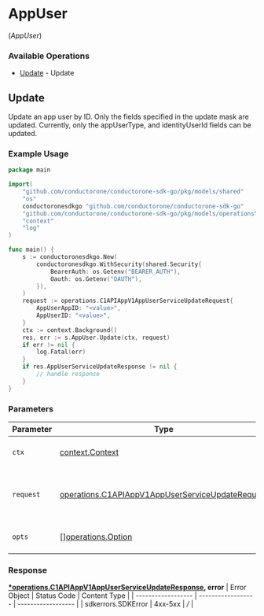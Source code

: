 # AppUser
(*AppUser*)

### Available Operations

* [Update](#update) - Update

## Update

Update an app user by ID. Only the fields specified in the update mask are updated.
 Currently, only the appUserType, and identityUserId fields can be updated.

### Example Usage

```go
package main

import(
	"github.com/conductorone/conductorone-sdk-go/pkg/models/shared"
	"os"
	conductoronesdkgo "github.com/conductorone/conductorone-sdk-go"
	"github.com/conductorone/conductorone-sdk-go/pkg/models/operations"
	"context"
	"log"
)

func main() {
    s := conductoronesdkgo.New(
        conductoronesdkgo.WithSecurity(shared.Security{
            BearerAuth: os.Getenv("BEARER_AUTH"),
            Oauth: os.Getenv("OAUTH"),
        }),
    )
    request := operations.C1APIAppV1AppUserServiceUpdateRequest{
        AppUserAppID: "<value>",
        AppUserID: "<value>",
    }
    ctx := context.Background()
    res, err := s.AppUser.Update(ctx, request)
    if err != nil {
        log.Fatal(err)
    }
    if res.AppUserServiceUpdateResponse != nil {
        // handle response
    }
}
```

### Parameters

| Parameter                                                                                                                | Type                                                                                                                     | Required                                                                                                                 | Description                                                                                                              |
| ------------------------------------------------------------------------------------------------------------------------ | ------------------------------------------------------------------------------------------------------------------------ | ------------------------------------------------------------------------------------------------------------------------ | ------------------------------------------------------------------------------------------------------------------------ |
| `ctx`                                                                                                                    | [context.Context](https://pkg.go.dev/context#Context)                                                                    | :heavy_check_mark:                                                                                                       | The context to use for the request.                                                                                      |
| `request`                                                                                                                | [operations.C1APIAppV1AppUserServiceUpdateRequest](../../pkg/models/operations/c1apiappv1appuserserviceupdaterequest.md) | :heavy_check_mark:                                                                                                       | The request object to use for the request.                                                                               |
| `opts`                                                                                                                   | [][operations.Option](../../pkg/models/operations/option.md)                                                             | :heavy_minus_sign:                                                                                                       | The options for this request.                                                                                            |


### Response

**[*operations.C1APIAppV1AppUserServiceUpdateResponse](../../pkg/models/operations/c1apiappv1appuserserviceupdateresponse.md), error**
| Error Object       | Status Code        | Content Type       |
| ------------------ | ------------------ | ------------------ |
| sdkerrors.SDKError | 4xx-5xx            | */*                |
